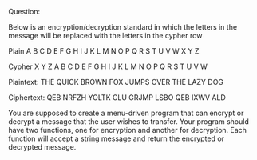 Question:

Below is an encryption/decryption standard in which the letters in the message will be replaced with the letters in the cypher row

Plain   A B C D E F G H I J K L M N O P Q R S T U V W X Y Z


Cypher  X Y Z A B C D E F G H I J K L M N O P Q R S T U V W



Plaintext:  THE QUICK BROWN FOX JUMPS OVER THE LAZY DOG

Ciphertext: QEB NRFZH YOLTK CLU GRJMP LSBO QEB IXWV ALD

You are supposed to create a menu-driven program that can encrypt or decrypt a message that the user wishes to transfer.
Your program should have two functions, one for encryption and another for decryption. Each function will accept a string message and return the encrypted or decrypted message.

